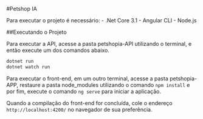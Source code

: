 #Petshop IA

Para executar o projeto é necessário:
    - .Net Core 3.1
    - Angular CLI
    - Node.js

##Executando o Projeto

Para executar a API, acesse a pasta petshopia-API utilizando o terminal, e então execute um dos comandos abaixo.

```sh
dotnet run 
dotnet watch run
```

Para executar o front-end, em um outro terminal, acesse a pasta petshopia-APP, restaure a pasta node_modules utilizando o comando `npm install` e por fim, execute o comando `ng serve` para iniciar a aplicação.

Quando a compilação do front-end for concluída, cole o endereço `http://localhost:4200/` no navegador de sua preferência.